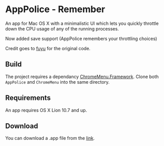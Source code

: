 AppPolice - Remember
=========

An app for Mac OS X with a minimalistic UI which lets you quickly throttle down the CPU usage of any of the running  processes.

Now added save support (AppPolice remembers your throttling choices)

Credit goes to [fuyu](https://github.com/fuyu/AppPolice) for the original code.


## Build

The project requires a dependancy [ChromeMenu.Framework](https://github.com/fuyu/ChromeMenu). Clone both ``AppPolice`` and ``ChromeMenu`` into the same directory.


## Requirements

An app requires OS X Lion 10.7 and up.


## Download

You can download a .app file from the [link](https://github.com/ahmed-shehata/AppPolice-Remember/blob/master/AppPolice.app.zip?raw=true).

